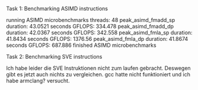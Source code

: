 Task 1: Benchmarking ASIMD instructions

running ASIMD microbenchmarks
  threads: 48
peak_asimd_fmadd_sp
  duration: 43.0521 seconds
  GFLOPS: 334.478
peak_asimd_fmadd_dp
  duration: 42.0367 seconds
  GFLOPS: 342.558
peak_asimd_fmla_sp
  duration: 41.8434 seconds
  GFLOPS: 1376.56
peak_asimd_fmla_dp
  duration: 41.8674 seconds
  GFLOPS: 687.886
finished ASIMD microbenchmarks

Task 2: Benchmarking SVE instructions

Ich habe leider die SVE Instruktionen nicht zum laufen gebracht. Deswegen gibt es jetzt auch nichts zu vergleichen. gcc hatte nicht funktioniert und ich habe armclang? versucht. 